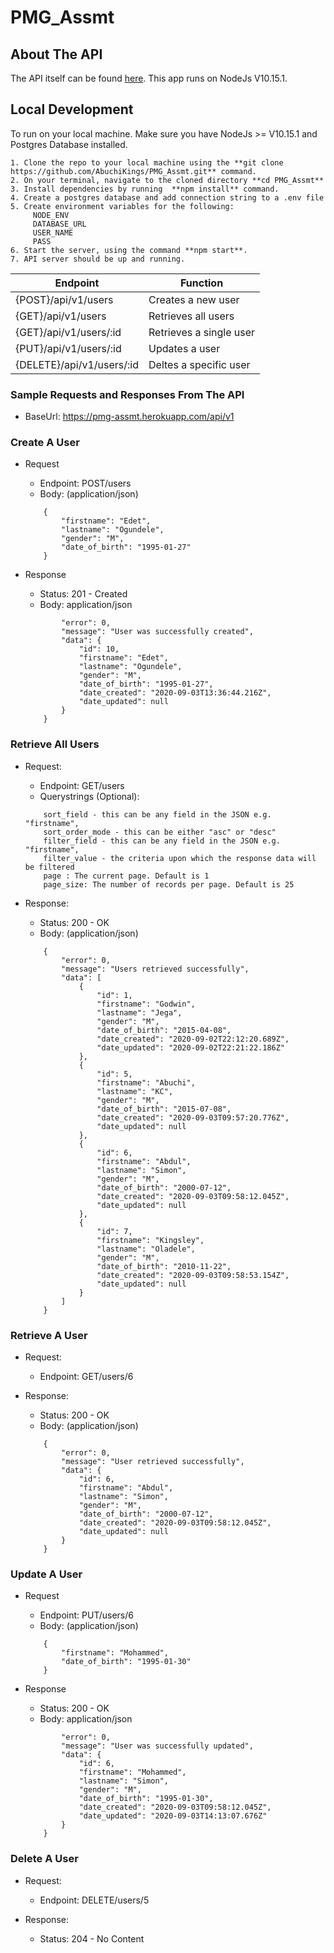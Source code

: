 # PMG_Assmt

## About The API
The API itself can be found [here](https://pmg-assmt.herokuapp.com/). This app runs on NodeJs V10.15.1. 


## Local Development

To run on your local machine. Make sure you have NodeJs >= V10.15.1 and Postgres Database  installed.

```
1. Clone the repo to your local machine using the **git clone https://github.com/AbuchiKings/PMG_Assmt.git** command.
2. On your terminal, navigate to the cloned directory **cd PMG_Assmt**
3. Install dependencies by running  **npm install** command.
4. Create a postgres database and add connection string to a .env file
5. Create environment variables for the following:
     NODE_ENV
     DATABASE_URL
     USER_NAME
     PASS
6. Start the server, using the command **npm start**.
7. API server should be up and running.
```


| Endpoint                                                | Function                                             |
| --------------------------------------------------------| -----------------------------------------------------|
| {POST}/api/v1/users                                     | Creates a new user                                   |
| {GET}/api/v1/users                                      | Retrieves all users                                  |
| {GET}/api/v1/users/:id                                  | Retrieves a single user                              |
| {PUT}/api/v1/users/:id                                  | Updates a user                                       |
| {DELETE}/api/v1/users/:id                               | Deltes a specific user                               |                           


### Sample Requests and Responses From The API
* BaseUrl: https://pmg-assmt.herokuapp.com/api/v1

### Create A User

* Request
    * Endpoint: POST/users
    * Body: (application/json)
    ```
        {       
            "firstname": "Edet",
            "lastname": "Ogundele",
            "gender": "M",
            "date_of_birth": "1995-01-27"
        }
    ```

* Response
    * Status: 201 - Created
    * Body: application/json

    ``` {
            "error": 0,
            "message": "User was successfully created",
            "data": {
                "id": 10,
                "firstname": "Edet",
                "lastname": "Ogundele",
                "gender": "M",
                "date_of_birth": "1995-01-27",
                "date_created": "2020-09-03T13:36:44.216Z",
                "date_updated": null
            }
        }
    ```

### Retrieve All Users

* Request:
    * Endpoint: GET/users
    * Querystrings (Optional):

    ```
        sort_field - this can be any field in the JSON e.g. "firstname",
        sort_order_mode - this can be either "asc" or "desc"
        filter_field - this can be any field in the JSON e.g. "firstname",
        filter_value - the criteria upon which the response data will be filtered
        page : The current page. Default is 1
        page_size: The number of records per page. Default is 25
    ```

* Response:
    * Status: 200 - OK
    * Body: (application/json)

    ```
        {
            "error": 0,
            "message": "Users retrieved successfully",
            "data": [
                {
                    "id": 1,
                    "firstname": "Godwin",
                    "lastname": "Jega",
                    "gender": "M",
                    "date_of_birth": "2015-04-08",
                    "date_created": "2020-09-02T22:12:20.689Z",
                    "date_updated": "2020-09-02T22:21:22.186Z"
                },
                {
                    "id": 5,
                    "firstname": "Abuchi",
                    "lastname": "KC",
                    "gender": "M",
                    "date_of_birth": "2015-07-08",
                    "date_created": "2020-09-03T09:57:20.776Z",
                    "date_updated": null
                },
                {
                    "id": 6,
                    "firstname": "Abdul",
                    "lastname": "Simon",
                    "gender": "M",
                    "date_of_birth": "2000-07-12",
                    "date_created": "2020-09-03T09:58:12.045Z",
                    "date_updated": null
                },
                {
                    "id": 7,
                    "firstname": "Kingsley",
                    "lastname": "Oladele",
                    "gender": "M",
                    "date_of_birth": "2010-11-22",
                    "date_created": "2020-09-03T09:58:53.154Z",
                    "date_updated": null
                }
            ]
        }
    ```

### Retrieve A User

* Request:
    * Endpoint: GET/users/6

* Response:
    * Status: 200 - OK
    * Body: (application/json)

    ```
        {
            "error": 0,
            "message": "User retrieved successfully",
            "data": {
                "id": 6,
                "firstname": "Abdul",
                "lastname": "Simon",
                "gender": "M",
                "date_of_birth": "2000-07-12",
                "date_created": "2020-09-03T09:58:12.045Z",
                "date_updated": null
            }
        }
    ```

### Update A User

* Request
    * Endpoint: PUT/users/6
    * Body: (application/json)
    ```
        {       
            "firstname": "Mohammed",
            "date_of_birth": "1995-01-30"
        }
    ```

* Response
    * Status: 200 - OK
    * Body: application/json

    ``` {
            "error": 0,
            "message": "User was successfully updated",
            "data": {
                "id": 6,
                "firstname": "Mohammed",
                "lastname": "Simon",
                "gender": "M",
                "date_of_birth": "1995-01-30",
                "date_created": "2020-09-03T09:58:12.045Z",
                "date_updated": "2020-09-03T14:13:07.676Z"
            }
        }
    ```

### Delete A User
* Request:
    * Endpoint: DELETE/users/5

* Response: 
    * Status: 204 - No Content